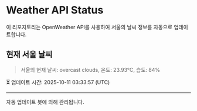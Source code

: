 
# Weather API Status

이 리포지토리는 OpenWeather API를 사용하여 서울의 날씨 정보를 자동으로 업데이트합니다.

## 현재 서울 날씨
> 서울의 현재 날씨: overcast clouds, 온도: 23.93°C, 습도: 84%

⏳ 업데이트 시간: 2025-10-11 03:33:57 (UTC)

---
자동 업데이트 봇에 의해 관리됩니다.

